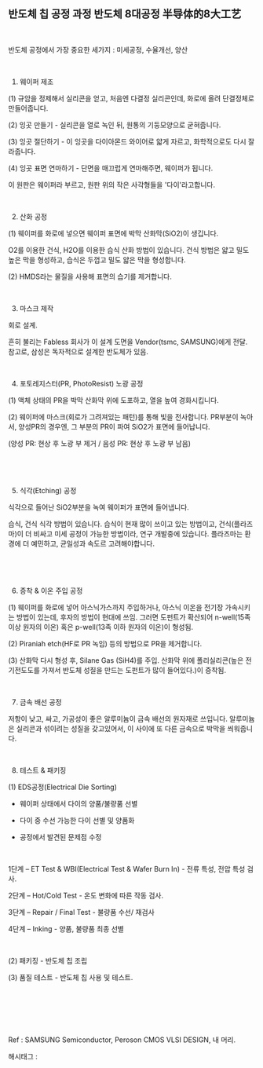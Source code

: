 ## 반도체 칩 공정 과정 반도체 8대공정 半导体的8大工艺

​

반도체 공정에서 가장 중요한 세가지 : 미세공정, 수율개선, 양산

​

1. 웨이퍼 제조

(1) 규암을 정제해서 실리콘을 얻고, 처음엔 다결정 실리콘인데, 화로에 올려 단결정체로 만들어줍니다.

(2) 잉곳 만들기 - 실리콘을 열로 녹인 뒤, 원통의 기둥모양으로 굳혀줍니다.

(3) 잉곳 절단하기 - 이 잉곳을 다이아몬드 와이어로 얇게 자르고, 화학적으로도 다시 잘라줍니다.

(4) 잉곳 표면 연마하기 - 단면을 매끄럽게 연마해주면, 웨이퍼가 됩니다.

이 원판은 웨이퍼라 부르고, 원판 위의 작은 사각형들을 '다이'라고합니다.

​

2. 산화 공정

(1) 웨이퍼를 화로에 넣으면 웨이퍼 표면에 박막 산화막(SiO2)이 생깁니다.

O2를 이용한 건식, H2O를 이용한 습식 산화 방법이 있습니다. 건식 방법은 얇고 밀도 높은 막을 형성하고, 습식은 두껍고 밀도 얇은 막을 형성합니다.

(2) HMDS라는 물질을 사용해 표면의 습기를 제거합니다.

​

3. 마스크 제작

회로 설계.

흔히 불리는 Fabless 회사가 이 설계 도면을 Vendor(tsmc, SAMSUNG)에게 전달. 참고로, 삼성은 독자적으로 설계한 반도체가 있음.

​

4. 포토레지스터(PR, PhotoResist) 노광 공정

(1) 액체 상태의 PR을 박막 산화막 위에 도포하고, 열을 높여 경화시킵니다.

(2) 웨이퍼에 마스크(회로가 그려져있는 패턴)를 통해 빛을 전사합니다. PR부분이 녹아서, 양성PR의 경우엔, 그 부분의 PR이 파여 SiO2가 표면에 들어납니다.

(양성 PR: 현상 후 노광 부 제거 / 음성 PR: 현상 후 노광 부 남음)

​

​

5. 식각(Etching) 공정

식각으로 들어난 SiO2부분을 녹여 웨이퍼가 표면에 들어냅니다.

습식, 건식 식각 방법이 있습니다. 습식이 현재 많이 쓰이고 있는 방법이고, 건식(플라즈마)이 더 비싸고 미세 공정이 가능한 방법이라, 연구 개발중에 있습니다. 플라즈마는 환경에 더 예민하고, 균일성과 속도르 고려해야합니다.

​

​

6. 증착 & 이온 주입 공정

(1) 웨이퍼를 화로에 넣어 아스닉가스까지 주입하거나, 아스닉 이온을 전기장 가속시키는 방법이 있는데, 후자의 방법이 현대에 쓰임. 그러면 도펀트가 확산되어 n-well(15족 이상 원자의 이온) 혹은 p-well(13족 이하 원자의 이온)이 형성됨.

(2) Piraniah etch(HF로 PR 녹임) 등의 방법으로 PR을 제거합니다.

(3) 산화막 다시 형성 후, Silane Gas (SiH4)를 주입. 산화막 위에 폴리실리콘(높은 전기전도도를 가져서 반도체 성질을 만드는 도펀트가 많이 들어있다.)이 증착됨.

​

7. 금속 배선 공정

저항이 낮고, 싸고, 가공성이 좋은 알루미늄이 금속 배선의 원자재로 쓰입니다. 알루미늄은 실리콘과 섞이려는 성질을 갖고있어서, 이 사이에 또 다른 금속으로 박막을 씌워줍니다.

​

8. 테스트 & 패키징

(1) EDS공정(Electrical Die Sorting)

- 웨이퍼 상태에서 다이의 양품/불량품 선별

- 다이 중 수선 가능한 다이 선별 및 양품화

- 공정에서 발견된 문제점 수정

​

1단계 – ET Test & WBI(Electrical Test & Wafer Burn In) - 전류 특성, 전압 특성 검사.

2단계 – Hot/Cold Test - 온도 변화에 따른 작동 검사.

3단계 – Repair / Final Test - 불량품 수선/ 재검사

4단계 – Inking - 양품, 불량품 최종 선별

​

(2) 패키징 - 반도체 칩 조립

(3) 품질 테스트 - 반도체 칩 사용 및 테스트.

​

​

​

Ref : SAMSUNG Semiconductor, Peroson CMOS VLSI DESIGN, 내 머리.

 해시태그 : 